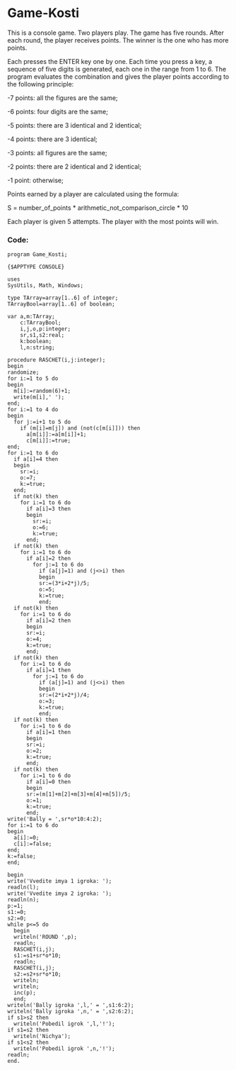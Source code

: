 # Game-Kosti

This is a console game. Two players play. The game has five rounds. After each round, the player receives points. The winner is the one who has more points.

Each presses the ENTER key one by one. Each time you press a key, a sequence of five digits is generated, each one in the range from 1 to 6. The program evaluates the combination and gives the player points according to the following principle:

-7 points: all the figures are the same;


-6 points: four digits are the same;

-5 points: there are 3 identical and 2 identical;

-4 points: there are 3 identical;

-3 points: all figures are the same;

-2 points: there are 2 identical and 2 identical;

-1 point: otherwise;

Points earned by a player are calculated using the formula:

S = number_of_points * arithmetic_not_comparison_circle * 10

Each player is given 5 attempts. The player with the most points will win.

### Code:

```
program Game_Kosti;

{$APPTYPE CONSOLE} 

uses 
SysUtils, Math, Windows;

type TArray=array[1..6] of integer; 
TArrayBool=array[1..6] of boolean; 

var a,m:TArray; 
    c:TArrayBool;
    i,j,o,p:integer;
    sr,s1,s2:real;
    k:boolean;
    l,n:string;

procedure RASCHET(i,j:integer);
begin
randomize;
for i:=1 to 5 do
begin
  m[i]:=random(6)+1;
  write(m[i],' ');
end;
for i:=1 to 4 do
begin
  for j:=i+1 to 5 do
    if (m[i]=m[j]) and (not(c[m[i]])) then
      a[m[i]]:=a[m[i]]+1;
      c[m[i]]:=true;
end;
for i:=1 to 6 do
  if a[i]=4 then
  begin
    sr:=i;
    o:=7;
    k:=true;
  end;
  if not(k) then
    for i:=1 to 6 do
      if a[i]=3 then
      begin
        sr:=i;
        o:=6;
        k:=true;
      end;
  if not(k) then
    for i:=1 to 6 do
      if a[i]=2 then
        for j:=1 to 6 do
          if (a[j]=1) and (j<>i) then
          begin
          sr:=(3*i+2*j)/5;
          o:=5;
          k:=true;
          end;
  if not(k) then
    for i:=1 to 6 do
      if a[i]=2 then
      begin
      sr:=i;
      o:=4;
      k:=true;
      end;
  if not(k) then
    for i:=1 to 6 do
      if a[i]=1 then
        for j:=1 to 6 do
          if (a[j]=1) and (j<>i) then
          begin
          sr:=(2*i+2*j)/4;
          o:=3;
          k:=true;
          end;
  if not(k) then
    for i:=1 to 6 do
      if a[i]=1 then
      begin
      sr:=i;
      o:=2;
      k:=true;
      end;
  if not(k) then
    for i:=1 to 6 do
      if a[i]=0 then
      begin
      sr:=(m[1]+m[2]+m[3]+m[4]+m[5])/5;
      o:=1;
      k:=true;
      end;
write('Bally = ',sr*o*10:4:2);
for i:=1 to 6 do
begin
  a[i]:=0;
  c[i]:=false;
end;
k:=false;
end;

begin
write('Vvedite imya 1 igroka: ');
readln(l);
write('Vvedite imya 2 igroka: ');
readln(n);
p:=1;
s1:=0;
s2:=0;
while p<=5 do
  begin
  writeln('ROUND ',p);
  readln;
  RASCHET(i,j);
  s1:=s1+sr*o*10;
  readln;
  RASCHET(i,j);
  s2:=s2+sr*o*10;
  writeln;
  writeln;
  inc(p);
  end;
writeln('Bally igroka ',l,' = ',s1:6:2);
writeln('Bally igroka ',n,' = ',s2:6:2);
if s1>s2 then
  writeln('Pobedil igrok ',l,'!');
if s1=s2 then
  writeln('Nichya');
if s1<s2 then
  writeln('Pobedil igrok ',n,'!');
readln;
end.
```
